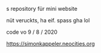 s repository für mini website                                                  

nüt veruckts, ha eif. spass gha lol                                            

code vo 9 / 8 / 2020                            

https://simonkappeler.neocities.org
